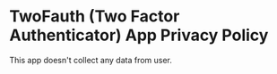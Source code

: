 # TwoFauth (Two Factor Authenticator) App Privacy Policy

This app doesn't collect any data from user.
